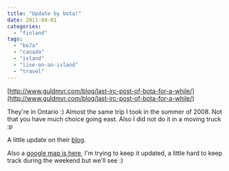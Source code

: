 ```yaml
---
title: "Update by bota!"
date: 2011-04-01
categories: 
  - "finland"
tags: 
  - "bo7a"
  - "canada"
  - "island"
  - "live-on-an-island"
  - "travel"
---
```


[http://www.guldmyr.com/blog/last-irc-post-of-bota-for-a-while/](http://www.guldmyr.com/blog/last-irc-post-of-bota-for-a-while/)

They're in Ontario :) Almost the same trip I took in the summer of 2008. Not that you have much choice going east. Also I did not do it in a moving truck :p

A little update on their [blog](http://bo7a.org/home/node/21 "on bo7a.org").

Also a [google map is here](http://goo.gl/Re8Wd  "botamap"), I'm trying to keep it updated, a little hard to keep track during the weekend but we'll see :)
